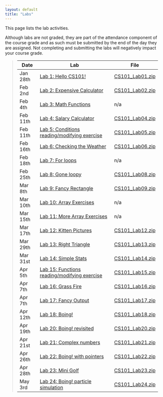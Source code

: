 ```yaml
---
layout: default
title: "Labs"
---
```


This page lists the lab activities.

Although labs are not graded, they are part of the attendance component of the course grade and as such must be submitted by the end of the day they are assigned.  Not completing and submitting the labs will negatively impact your course grade.

> Date | Lab | File
> ---- | --- | ----
> Jan 28th | [Lab 1: Hello CS101!](lab01.html) | [CS101\_Lab01.zip](CS101_Lab01.zip)
> Feb 2nd  | [Lab 2: Expensive Calculator](lab02.html) | [CS101\_Lab02.zip](CS101_Lab02.zip)
> Feb 4th  | [Lab 3: Math Functions](lab03.html) | n/a
> Feb 11th | [Lab 4: Salary Calculator](lab04.html) | [CS101\_Lab04.zip](CS101_Lab04.zip)
> Feb 11th | [Lab 5: Conditions reading/modifying exercise](lab05.html) | [CS101\_Lab05.zip](CS101_Lab05.zip)
> Feb 16th | [Lab 6: Checking the Weather](lab06.html) | [CS101\_Lab06.zip](CS101_Lab06.zip)
> Feb 18th | [Lab 7: For loops](lab07.html) | n/a
> Feb 25th | [Lab 8: Gone loopy](lab08.html) | [CS101\_Lab08.zip](CS101_Lab08.zip)
> Mar 8th  | [Lab 9: Fancy Rectangle](lab09.html) | [CS101\_Lab09.zip](CS101_Lab09.zip)
> Mar 10th | [Lab 10: Array Exercises](lab10.html) | n/a
> Mar 15th | [Lab 11: More Array Exercises](lab11.html) | n/a
> Mar 17th | [Lab 12: Kitten Pictures](lab12.html) | [CS101\_Lab12.zip](CS101_Lab12.zip)
> Mar 29th | [Lab 13: Right Triangle](lab13.html) | [CS101\_Lab13.zip](CS101_Lab13.zip)
> Mar 31st | [Lab 14: Simple Stats](lab14.html) | [CS101\_Lab14.zip](CS101_Lab14.zip)
> Apr 5th  | [Lab 15: Functions reading/modifying exercise](lab15.html) | [CS101\_Lab15.zip](CS101_Lab15.zip)
> Apr 7th  | [Lab 16: Grass Fire](lab16.html) | [CS101\_Lab16.zip](CS101_Lab16.zip)
> Apr 7th  | [Lab 17: Fancy Output](lab17.html) | [CS101\_Lab17.zip](CS101_Lab17.zip)
> Apr 12th | [Lab 18: Boing!](lab18.html) | [CS101\_Lab18.zip](CS101_Lab18.zip)
> Apr 19th | [Lab 20: Boing! revisited](lab20.html) | [CS101\_Lab20.zip](CS101_Lab20.zip)
> Apr 21st | [Lab 21: Complex numbers](lab21.html) | [CS101\_Lab21.zip](CS101_Lab21.zip)
> Apr 26th | [Lab 22: Boing! with pointers](lab22.html) | [CS101\_Lab22.zip](CS101_Lab22.zip)
> Apr 28th | [Lab 23: Mini Golf](lab23.html) | [CS101\_Lab23.zip](CS101_Lab23.zip)
> May 3rd  | [Lab 24: Boing! particle simulation](lab24.html) | [CS101\_Lab24.zip](CS101_Lab24.zip)
